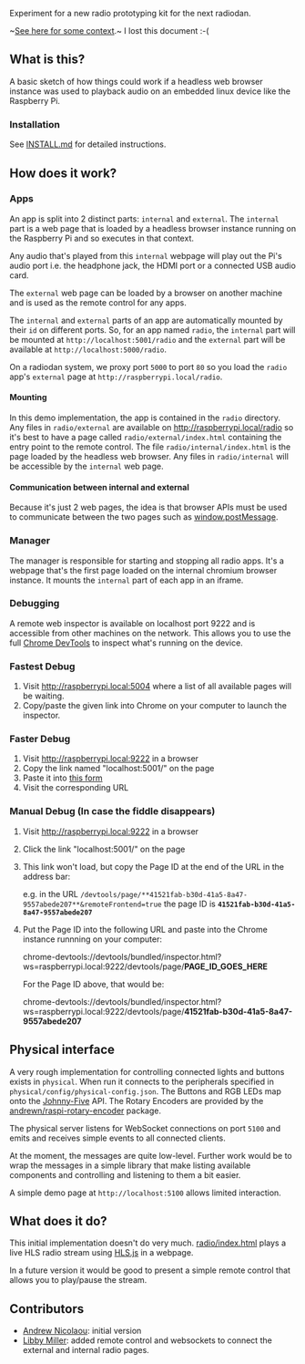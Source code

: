 Experiment for a new radio prototyping kit for the next radiodan.

~[See here for some context](https://usecanvas.com/andrewn/neue-radio-aka-radiodan-evolution-public/4OwWxY1DB3XiGKEu35KBDF).~ I lost this document :-(

What is this?
-------------

A basic sketch of how things could work if a headless web browser instance was used to playback audio on an embedded linux device like the Raspberry Pi.

### Installation

See [INSTALL.md](INSTALL.md) for detailed instructions.

How does it work?
---

### Apps

An app is split into 2 distinct parts: `internal` and `external`. The `internal` part is a web page that is loaded by a headless browser instance running on the Raspberry Pi and so executes in that context.

Any audio that's played from this `internal` webpage will play out the Pi's audio port i.e. the headphone jack, the HDMI port or a connected USB audio card.

The `external` web page can be loaded by a browser on another machine and is used as the remote control for any apps.

The `internal` and `external` parts of an app are automatically mounted by their `id` on different ports. So, for an app named `radio`, the `internal` part will be mounted at `http://localhost:5001/radio` and the `external` part will be available at `http://localhost:5000/radio`.

On a radiodan system, we proxy port `5000` to port `80` so you load the `radio` app's `external` page at `http://raspberrypi.local/radio`.

#### Mounting

In this demo implementation, the app is contained in the `radio` directory. Any files in `radio/external` are available on http://raspberrypi.local/radio so it's best to have a page called `radio/external/index.html` containing the entry point to the remote control. The file `radio/internal/index.html` is the page loaded by the headless web browser. Any files in `radio/internal` will be accessible by the `internal` web page.

#### Communication between internal and external

Because it's just 2 web pages, the idea is that browser APIs must be used to communicate between the two pages such as [window.postMessage](https://developer.mozilla.org/en-US/docs/Web/API/Window/postMessage).

### Manager

The manager is responsible for starting and stopping all radio apps. It's a webpage that's the first page loaded on the internal chromium browser instance. It mounts the `internal` part of each app in an iframe.

### Debugging

A remote web inspector is available on localhost port 9222 and is accessible from other machines on the network. This allows you to use the full [Chrome DevTools](https://developers.google.com/web/tools/chrome-devtools/) to inspect what's running on the device.

### Fastest Debug

1. Visit http://raspberrypi.local:5004 where a list of all available pages will be waiting.
2. Copy/paste the given link into Chrome on your computer to launch the inspector.

### Faster Debug

1. Visit http://raspberrypi.local:9222 in a browser
2. Copy the link named "localhost:5001/" on the page
3. Paste it into [this form](https://jsfiddle.net/pixelblend/s3w3dqsh/)
4. Visit the corresponding URL

### Manual Debug (In case the fiddle disappears)

1. Visit http://raspberrypi.local:9222 in a browser
2. Click the link "localhost:5001/" on the page
3. This link won't load, but copy the Page ID at the end of the URL in the address bar:

   e.g. in the URL `/devtools/page/**41521fab-b30d-41a5-8a47-9557abede207**&remoteFrontend=true`
   the page ID is **`41521fab-b30d-41a5-8a47-9557abede207`**

4. Put the Page ID into the following URL and paste into the Chrome instance runnning on your computer:

   chrome-devtools://devtools/bundled/inspector.html?ws=raspberrypi.local:9222/devtools/page/**PAGE_ID_GOES_HERE**

    For the Page ID above, that would be:

    chrome-devtools://devtools/bundled/inspector.html?ws=raspberrypi.local:9222/devtools/page/**41521fab-b30d-41a5-8a47-9557abede207**

## Physical interface

A very rough implementation for controlling connected lights and buttons exists in `physical`. When run it connects to the peripherals specified in `physical/config/physical-config.json`. The Buttons and RGB LEDs map onto the [Johnny-Five](http://johnny-five.io) API. The Rotary Encoders are provided by the [andrewn/raspi-rotary-encoder](https://github.com/andrewn/raspi-rotary-encoder) package.

The physical server listens for WebSocket connections on port `5100` and emits and receives simple events to all connected clients.

At the moment, the messages are quite low-level. Further work would be to wrap the messages in a simple library that make listing available components and controlling and listening to them a bit easier.

A simple demo page at `http://localhost:5100` allows limited interaction.

## What does it do?

This initial implementation doesn't do very much. [radio/index.html](radio/index.html)  plays a live HLS radio stream using [HLS.js](https://github.com/dailymotion/hls.js) in a webpage.

In a future version it would be good to present a simple remote control that allows you to play/pause the stream.

## Contributors

- [Andrew Nicolaou](https://github.com/andrewn): initial version
- [Libby Miller](https://github.com/libbymiller): added remote control and websockets to connect the external and internal radio pages.
